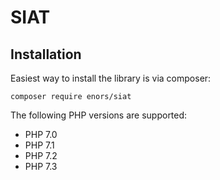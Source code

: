 # SIAT

## Installation

Easiest way to install the library is via composer:
```
composer require enors/siat
```

The following PHP versions are supported:
* PHP 7.0
* PHP 7.1
* PHP 7.2
* PHP 7.3